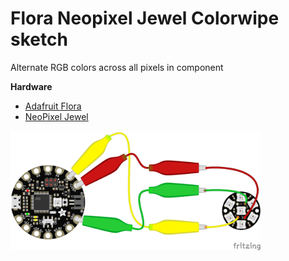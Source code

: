 # Flora Neopixel Jewel Colorwipe sketch

Alternate RGB colors across all pixels in component 

**Hardware**
- [Adafruit Flora](https://www.adafruit.com/product/659)
- [NeoPixel Jewel](https://www.adafruit.com/product/2226)

<img src="./flora_neopixel_jewel_colorwipe_bb.png?raw=true" width="400" alt="circuit diagram">
